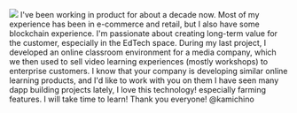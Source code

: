 
![](C:\Users\PC\Downloads\kamichino.png)
I've been working in product for about a decade now. Most of my experience has been in e-commerce and retail, but I also have some blockchain experience. 
I'm passionate about creating long-term value for the customer, especially in the EdTech space. During my last project, I developed an online classroom environment for a media company, which we then used to sell video learning experiences (mostly workshops) to enterprise customers. 
I know that your company is developing similar online learning products, and I'd like to work with you on them I have seen many dapp building projects lately, I love this technology! especially farming features. I will take time to learn! Thank you everyone! @kamichino
